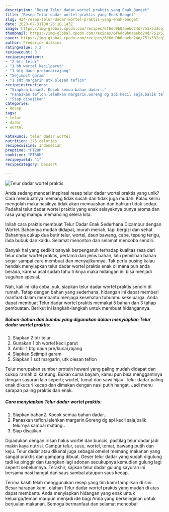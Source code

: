 ```yaml
---
description: "Resep Telur dadar wortel praktis yang Enak Banget"
title: "Resep Telur dadar wortel praktis yang Enak Banget"
slug: 434-resep-telur-dadar-wortel-praktis-yang-enak-banget
date: 2020-07-31T08:26:18.143Z
image: https://img-global.cpcdn.com/recipes/6f6dd9b0aaebd24d/751x532cq70/telur-dadar-wortel-praktis-foto-resep-utama.jpg
thumbnail: https://img-global.cpcdn.com/recipes/6f6dd9b0aaebd24d/751x532cq70/telur-dadar-wortel-praktis-foto-resep-utama.jpg
cover: https://img-global.cpcdn.com/recipes/6f6dd9b0aaebd24d/751x532cq70/telur-dadar-wortel-praktis-foto-resep-utama.jpg
author: Frederick Wilkins
ratingvalue: 3.2
reviewcount: 3
recipeingredient:
- "2 btr telur"
- "1 bh wortel kecilparut"
- "1 btg daun prekucairajang"
- "Sejimpit garam"
- "1 sdt margarin utk olesan teflon"
recipeinstructions:
- "Siapkan bahan2. Kocok semua bahan dadar.."
- "Panaskan teflon.lelehkan margarin.Goreng dg api kecil saja,balik telurnya sampai matang.."
- "Siap disajikan"
categories:
- Resep
tags:
- telur
- dadar
- wortel

katakunci: telur dadar wortel 
nutrition: 275 calories
recipecuisine: Indonesian
preptime: "PT28M"
cooktime: "PT60M"
recipeyield: "1"
recipecategory: Dessert

---
```



![Telur dadar wortel praktis](https://img-global.cpcdn.com/recipes/6f6dd9b0aaebd24d/751x532cq70/telur-dadar-wortel-praktis-foto-resep-utama.jpg)

Anda sedang mencari inspirasi resep telur dadar wortel praktis yang unik? Cara membuatnya memang tidak susah dan tidak juga mudah. Kalau keliru mengolah maka hasilnya tidak akan memuaskan dan bahkan tidak sedap. Padahal telur dadar wortel praktis yang enak selayaknya punya aroma dan rasa yang mampu memancing selera kita.

Inilah cara praktis membuat Telur Dadar Enak Sederhana Dicampur dengan Wortel. Bahannya mudah didapat, murah meriah, tapi bergizi dan sehat Bahannya cukup dua butir telur, wortel, daun bawang, cabe, tepung terigu, lada bubuk dan kaldu. Selamat menonton dan selamat mencoba sendiri.

Banyak hal yang sedikit banyak berpengaruh terhadap kualitas rasa dari telur dadar wortel praktis, pertama dari jenis bahan, lalu pemilihan bahan segar sampai cara membuat dan menyajikannya. Tak perlu pusing kalau hendak menyiapkan telur dadar wortel praktis enak di mana pun anda berada, karena asal sudah tahu triknya maka hidangan ini bisa menjadi suguhan spesial.


Nah, kali ini kita coba, yuk, siapkan telur dadar wortel praktis sendiri di rumah. Tetap dengan bahan yang sederhana, hidangan ini dapat memberi manfaat dalam membantu menjaga kesehatan tubuhmu sekeluarga. Anda dapat membuat Telur dadar wortel praktis memakai 5 bahan dan 3 tahap pembuatan. Berikut ini langkah-langkah untuk membuat hidangannya.

<!--inarticleads1-->

##### Bahan-bahan dan bumbu yang digunakan dalam menyiapkan Telur dadar wortel praktis:

1. Siapkan 2 btr telur
1. Gunakan 1 bh wortel kecil,parut
1. Ambil 1 btg daun pre/kucai,rajang
1. Siapkan Sejimpit garam
1. Siapkan 1 sdt margarin, utk olesan teflon


Telur merupakan sumber protein hewani yang paling mudah didapat dan cukup ramah di kantung. Bukan cuma bayam, kamu pun bisa menggantinya dengan sayuran lain seperti; wortel, tomat dan sawi hijau. Telur dadar paling enak dikucuri kecap dan dimakan dengan nasi putih hangat. Jadi menu sarapan paling praktis dan enak. 

<!--inarticleads2-->

##### Cara menyiapkan Telur dadar wortel praktis:

1. Siapkan bahan2. Kocok semua bahan dadar..
1. Panaskan teflon.lelehkan margarin.Goreng dg api kecil saja,balik telurnya sampai matang..
1. Siap disajikan


Dipadukan dengan irisan halus wortel dan buncis, pastilag telur dadar jadi makin kaya nutrisi. Campur telur, susu, wortel, tomat, bawang putih dan keju. Telur dadar atau dikenal juga sebagai omelet memang makanan yang sangat praktis dan gampang dibuat. Geser telur dadar yang sudah digulung tadi ke pinggir dan tuangkan lagi adonan secukupnya kemudian gulung lagi seperti sebelumnya. Terakhir, sajikan telur dadar gulung sayuran ini bersama nasi hangat dan saus sambal ataupun saus kecap. 

Terima kasih telah menggunakan resep yang tim kami tampilkan di sini. Besar harapan kami, olahan Telur dadar wortel praktis yang mudah di atas dapat membantu Anda menyiapkan hidangan yang enak untuk keluarga/teman maupun menjadi ide bagi Anda yang berkeinginan untuk berjualan makanan. Semoga bermanfaat dan selamat mencoba!
